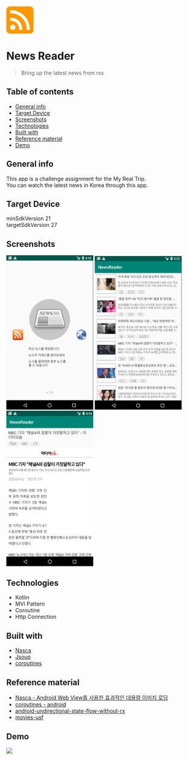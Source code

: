 ![Icon](https://github.com/seongjinkime/NewsReader/blob/master/app/src/main/res/mipmap-hdpi/ic_rss.png?raw=true)
# News Reader
> Bring up the latest news from rss

## Table of contents
* [General info](#general-info)
* [Target Device](#target-device)
* [Screenshots](#screenshots)
* [Technologies](#technologies)
* [Built with](#built-with)
* [Reference material](#reference-material)
* [Demo](#demo)

## General info
This app is a challenge assignment for the My Real Trip.  
You can watch the latest news in Korea through this app.  

## Target Device
minSdkVersion 21  
targetSdkVersion 27

## Screenshots
<img src="https://github.com/seongjinkime/NewsReader/blob/master/screenShots/splash.png?raw=true" width="230" />
<img src="https://github.com/seongjinkime/NewsReader/blob/master/screenShots/news_list.png?raw=true" width="230" />
<img src="https://github.com/seongjinkime/NewsReader/blob/master/screenShots/news_view.png?raw=true" width="230" />

## Technologies
* Kotlin
* MVI Pattern
* Coroutine
* Http Connection

## Built with
* [Nasca](https://github.com/myrealtrip/nasca)
* [Jsoup](https://jsoup.org/download)
* [coroutines](https://github.com/Kotlin/kotlinx.coroutines)

## Reference material
* [Nasca - Android Web View를 사용한 효과적인 대용량 이미지 로딩](https://medium.com/myrealtrip-product/android-webview%EB%A5%BC-%EC%82%AC%EC%9A%A9%ED%95%9C-%ED%9A%A8%EA%B3%BC%EC%A0%81%EC%9D%B8-%EB%8C%80%EC%9A%A9%EB%9F%89-%EC%9D%B4%EB%AF%B8%EC%A7%80-%EB%A1%9C%EB%94%A9-1c20867caa57)
* [coroutines - android](https://developer.android.com/kotlin/coroutines?hl=ko)
* [android-undirectional-state-flow-without-rx](https://medium.com/@ratulsarna/android-unidirectional-state-flow-without-rx-596f2f7637bb)
* [movies-usf](https://github.com/rdsarna/movies-usf)


## Demo
<img src="https://github.com/seongjinkime/NewsReader/blob/master/screenShots/demo.gif?raw=true" width="230" />
